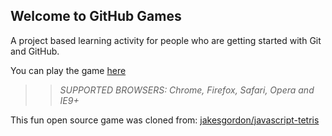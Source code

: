 ## Welcome to GitHub Games

A project based learning activity for people who are getting started with Git and GitHub.

You can play the game [here](https://shackney.github.io/github-games/)

>> _*SUPPORTED BROWSERS*: Chrome, Firefox, Safari, Opera and IE9+_

This fun open source game was cloned from: [jakesgordon/javascript-tetris](https://github.com/jakesgordon/javascript-tetris)
